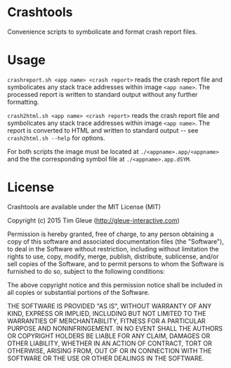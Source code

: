 Crashtools
==========

Convenience scripts to symbolicate and format crash report files.

Usage
=====

`crashreport.sh <app name> <crash report>` reads the crash report file and symbolicates
any stack trace addresses within image `<app name>`. The processed report is written
to standard output without any further formatting.

`crash2html.sh <app name> <crash report>` reads the crash report file and symbolicates
any stack trace addresses within image `<app name>`. The report is converted to HTML
and written to standard output -- see `crash2html.sh --help` for options.

For both scripts the image must be located at `./<appname>.app/<appname>` and the
the corresponding symbol file at `./<appname>.app.dSYM`.

License
=======

Crashtools are available under the MIT License (MIT)

Copyright (c) 2015 Tim Gleue (http://gleue-interactive.com)

Permission is hereby granted, free of charge, to any person obtaining a copy
of this software and associated documentation files (the "Software"), to deal
in the Software without restriction, including without limitation the rights
to use, copy, modify, merge, publish, distribute, sublicense, and/or sell
copies of the Software, and to permit persons to whom the Software is
furnished to do so, subject to the following conditions:

The above copyright notice and this permission notice shall be included in
all copies or substantial portions of the Software.

THE SOFTWARE IS PROVIDED "AS IS", WITHOUT WARRANTY OF ANY KIND, EXPRESS OR
IMPLIED, INCLUDING BUT NOT LIMITED TO THE WARRANTIES OF MERCHANTABILITY,
FITNESS FOR A PARTICULAR PURPOSE AND NONINFRINGEMENT. IN NO EVENT SHALL THE
AUTHORS OR COPYRIGHT HOLDERS BE LIABLE FOR ANY CLAIM, DAMAGES OR OTHER
LIABILITY, WHETHER IN AN ACTION OF CONTRACT, TORT OR OTHERWISE, ARISING FROM,
OUT OF OR IN CONNECTION WITH THE SOFTWARE OR THE USE OR OTHER DEALINGS IN
THE SOFTWARE.
